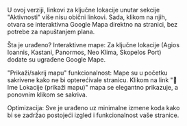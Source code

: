 U ovoj verziji, linkovi za ključne lokacije unutar sekcije "Aktivnosti" više nisu obični linkovi. Sada, klikom na njih, otvara se interaktivna Google Mapa direktno na stranici, bez potrebe za napuštanjem plana.

Šta je urađeno?
Interaktivne mape: Za ključne lokacije (Agios Ioannis, Kastani, Panormos, Neo Klima, Skopelos Port) dodate su ugrađene Google Mape.

"Prikaži/sakrij mapu" funkcionalnost: Mape su u početku sakrivene kako ne bi opterećivale stranicu. Klikom na link "📍 Ime Lokacije (prikaži mapu)" mapa se elegantno prikazuje, a ponovnim klikom se sakriva.

Optimizacija: Sve je urađeno uz minimalne izmene koda kako bi se zadržao postojeći izgled i funkcionalnost vaše stranice.



<!DOCTYPE html>
<html lang="sr">
<head>
    <meta charset="UTF-8">
    <meta name="viewport" content="width=device-width, initial-scale=1.0">
    <meta name="description" content="Naš putni plan za Aleksandara i Ajnu - Skopelos, Grčka 2025. Detaljan itinerer, prevoz, plaže, restorani i budžet.">
    <link rel="icon" href="https://cdn-icons-png.flaticon.com/512/5111/5111522.png" type="image/png">
    <title>Naš plan putovanja - Skopelos, Grčka 2025</title>
    <style>
        * {
            margin: 0;
            padding: 0;
            box-sizing: border-box;
        }
        
        body {
            font-family: 'Segoe UI', Tahoma, Geneva, Verdana, sans-serif;
            line-height: 1.6;
            color: #333;
            max-width: 1200px;
            margin: 0 auto;
            padding: 10px;
            background: linear-gradient(135deg, #667eea 0%, #764ba2 100%);
            min-height: 100vh;
            overflow-x: hidden;
        }
        
        .container {
            background: rgba(255, 255, 255, 0.9);
            padding: 20px;
            border-radius: 12px;
            box-shadow: 0 8px 32px rgba(0, 0, 0, 0.2);
            backdrop-filter: blur(10px);
        }
        
        header {
            text-align: center;
            margin-bottom: 25px;
            padding-bottom: 15px;
            border-bottom: 2px solid #eee;
        }
        
        header h1 {
            color: #333;
            margin-bottom: 5px;
        }
        
        header p {
            color: #555;
            font-size: 1.1em;
        }
        
        .main-accordion-item {
            margin-bottom: 12px;
            border: 1px solid #ddd;
            border-radius: 8px;
            overflow: hidden;
            background: #fff;
        }
        
        .main-accordion-header {
            background: #f7f7f7;
            padding: 15px 20px;
            cursor: pointer;
            display: flex;
            justify-content: space-between;
            align-items: center;
            border-bottom: 1px solid #ddd;
        }
        
        .main-accordion-header h2 {
            font-size: 1.4em;
            color: #333;
        }
        
        .main-accordion-icon {
            font-size: 1.5em;
            transition: transform 0.3s ease;
        }
        
        .main-accordion-header.active .main-accordion-icon {
            transform: rotate(180deg);
        }
        
        .main-accordion-content {
            max-height: 0;
            overflow: hidden;
            transition: max-height 0.4s ease-out, padding 0.4s ease-out;
            padding: 0 20px;
        }
        
        .main-accordion-content.active {
            padding: 20px;
        }
        
        .main-accordion-body ul, .main-accordion-body ol {
            padding-left: 20px;
        }
        
        .main-accordion-body li {
            margin-bottom: 10px;
        }
        
        .card {
            background: #f9f9f9;
            padding: 15px;
            border-radius: 8px;
            border: 1px solid #eee;
        }
        
        .transport-table {
            width: 100%;
            border-collapse: collapse;
            margin-top: 15px;
        }
        
        .transport-table th, .transport-table td {
            padding: 12px;
            text-align: left;
            border-bottom: 1px solid #ddd;
        }
        
        .transport-table th {
            background-color: #f2f2f2;
        }
        
        .table-responsive {
            overflow-x: auto;
        }

        .map-container {
            border-radius: 8px;
            overflow: hidden;
            box-shadow: 0 2px 8px rgba(0,0,0,0.1);
        }

        a {
            color: #1976d2;
            text-decoration: none;
        }

        a:hover {
            text-decoration: underline;
        }
    </style>
</head>
<body>
    <div class="container">
        <header>
            <h1>Plan putovanja - Skopelos, Grčka 2025</h1>
            <p><strong>Putnici:</strong> Aleksandar Jovićić i Ajna Halimović | <strong>Period:</strong> 22.08 - 05.09.2025 (<span id="daysLeftHeader"></span> dana do polaska)</p>
        </header>

        <!-- NOVI HTML KOD ZA AKTIVNOSTI IDE OVDE -->
        <div class="main-accordion-item">
            <div class="main-accordion-header" onclick="toggleMainAccordion('aktivnosti')">
                <h2 id="aktivnosti">🎯 Aktivnosti na Skopelosu (izabrane & praktične)</h2>
                <span class="main-accordion-icon" id="aktivnosti-icon">▼</span>
            </div>
            <div class="main-accordion-content" id="aktivnosti-content">
                <div class="main-accordion-body">
        
                    <!-- GRID: TEMATSKE KARTICE -->
                    <div style="display:grid;grid-template-columns:repeat(auto-fit,minmax(320px,1fr));gap:18px;">
                        
                        <!-- Morski dan -->
                        <div class="card" style="background:#fff;border-left:5px solid #28a745;">
                            <h4>🌊 Morski dan: SUP/Kajak + snorkel</h4>
                            <p><strong>Lokacija:</strong> Panormos (mirna uvala, čista duboka voda)</p>
                            <p>⏱️ 2–4h · 💶 15–30€ po osobi (iznajmljivanje) · 🚍 Bus: linija do Panormosa</p>
                            <ul>
                                <li>
                                    <a href="javascript:void(0)" onclick="toggleMap('map-panormos')" style="cursor:pointer;">📍 Panormos Beach (prikaži mapu)</a>
                                    <div id="map-panormos" class="map-container" style="display:none; margin-top:10px;">
                                        <iframe src="https://www.google.com/maps/embed?pb=!1m18!1m12!1m3!1d12425.29827091218!2d23.64939804025985!3d39.1226009795368!2m3!1f0!2f0!3f0!3m2!1i1024!2i768!4f13.1!3m3!1m2!1s0x14a67a0a0a0a0a0a%3A0x2b2b2b2b2b2b2b2b!2sPanormos%20Beach!5e0!3m2!1sen!2sba!4v1723558401328!5m2!1sen!2sba" width="100%" height="250" style="border:0;" allowfullscreen="" loading="lazy" referrerpolicy="no-referrer-when-downgrade"></iframe>
                                    </div>
                                </li>
                                <li>Snorkel hotspots: lijevi/krajnji kameni rub + sredina uvale</li>
                                <li>Tip: dođi ranije (manji vjetar/bura, mirnije more)</li>
                            </ul>
                        </div>
        
                        <!-- Avantura dan -->
                        <div class="card" style="background:#fff;border-left:5px solid #ef6c00;">
                            <h4>🏔️ Avantura: Agios Ioannis + Kastani</h4>
                            <p><strong>Lokacije:</strong> Crkva iz filma “Mamma Mia!” + plaža Kastani</p>
                            <p>⏱️ 1/2 dana · 💶 Bus + eventualno taxi (~25€ Kastani→Chora) · 🚍 Presjedanje u Chori</p>
                            <ul>
                                <li>
                                    <a href="javascript:void(0)" onclick="toggleMap('map-agios-ioannis')" style="cursor:pointer;">📍 Agios Ioannis Kastri (prikaži mapu)</a>
                                    <div id="map-agios-ioannis" class="map-container" style="display:none; margin-top:10px;">
                                        <iframe src="https://www.google.com/maps/embed?pb=!1m18!1m12!1m3!1d6207.241695410186!2d23.66850882340331!3d39.18370097952749!2m3!1f0!2f0!3f0!3m2!1i1024!2i768!4f13.1!3m3!1m2!1s0x14a67b9d8a39a2c1%3A0x8d5e8f4d1e2a3b4c!2sAgios%20Ioannis%20Kastri!5e0!3m2!1sen!2sba!4v1723558223594!5m2!1sen!2sba" width="100%" height="250" style="border:0;" allowfullscreen="" loading="lazy" referrerpolicy="no-referrer-when-downgrade"></iframe>
                                    </div>
                                </li>
                                <li>
                                    <a href="javascript:void(0)" onclick="toggleMap('map-kastani')" style="cursor:pointer;">📍 Kastani Beach (prikaži mapu)</a>
                                    <div id="map-kastani" class="map-container" style="display:none; margin-top:10px;">
                                        <iframe src="https://www.google.com/maps/embed?pb=!1m18!1m12!1m3!1d12423.01353158913!2d23.63442804026367!3d39.13329997953535!2m3!1f0!2f0!3f0!3m2!1i1024!2i768!4f13.1!3m3!1m2!1s0x14a67a5a8a8a8a8a%3A0x1a1a1a1a1a1a1a1a!2sKastani%20Beach!5e0!3m2!1sen!2sba!4v1723558352451!5m2!1sen!2sba" width="100%" height="250" style="border:0;" allowfullscreen="" loading="lazy" referrerpolicy="no-referrer-when-downgrade"></iframe>
                                    </div>
                                </li>
                                <li>Tip: 200+ stepenica do crkve — ponesi vodu/patike</li>
                            </ul>
                        </div>
        
                        <!-- Kultura/Grad -->
                        <div class="card" style="background:#fff;border-left:5px solid #1976d2;">
                            <h4>🏛️ Kultura & Chora: muzeji + foto‑šetnja</h4>
                            <p><strong>Lokacija:</strong> Skopelos Town (Kastro, uske uličice, bašte)</p>
                            <p>⏱️ 2–3h · 💶 0–5€ (ulazi) · 🚍 Česti busevi</p>
                            <ul>
                                <li><a href="https://www.google.com/maps?q=Folklore+Museum+of+Skopelos&hl=en" target="_blank" rel="noopener">📍 Folklore Museum (link)</a></li>
                                <li><a href="https://www.google.com/maps?q=Vakratsa+Mansion+Skopelos&hl=en" target="_blank" rel="noopener">📍 Vakratsa Mansion (link)</a></li>
                                <li>Tip: zalazak sunca sa Kastro bedema</li>
                            </ul>
                        </div>
        
                        <!-- Čamcem oko obale -->
                        <div class="card" style="background:#fff;border-left:5px solid #7b1fa2;">
                            <h4>⛵ Oko obale: self‑drive čamac (bez dozvole)</h4>
                            <p><strong>Polazno:</strong> Panormos ili Elios (Neo Klima)</p>
                            <p>⏱️ 3–6h · 💶 80–160€ / plovilo (+gorivo) · 🚍 Bus</p>
                            <ul>
                                <li>
                                    <a href="javascript:void(0)" onclick="toggleMap('map-neo-klima')" style="cursor:pointer;">📍 Neo Klima / Elios (prikaži mapu)</a>
                                    <div id="map-neo-klima" class="map-container" style="display:none; margin-top:10px;">
                                        <iframe src="https://www.google.com/maps/embed?pb=!1m18!1m12!1m3!1d6211.85966601431!2d23.6558230234005!3d39.15589997953185!2m3!1f0!2f0!3f0!3m2!1i1024!2i768!4f13.1!3m3!1m2!1s0x14a67a6a6a6a6a6a%3A0x3c3c3c3c3c3c3c3c!2sNeo%20Klima!5e0!3m2!1sen!2sba!4v1723558444158!5m2!1sen!2sba" width="100%" height="250" style="border:0;" allowfullscreen="" loading="lazy" referrerpolicy="no-referrer-when-downgrade"></iframe>
                                    </div>
                                </li>
                                <li>Tip: biraj dan sa slabim vjetrom; pitaj za rute (Milia–Kastani–Amarantos)</li>
                            </ul>
                        </div>
        
                        <!-- Alonissos -->
                        <div class="card" style="background:#fff;border-left:5px solid #455a64;">
                            <h4>🦭 Izlet: Alonissos & Marine Park</h4>
                            <p><strong>Polazno:</strong> Skopelos Port → Patitiri (Alonissos)</p>
                            <p>⏱️ cijeli dan · 💶 30–60€ povratna + izlet brodom · 🚢 trajekt/seataxi</p>
                            <ul>
                                <li>
                                    <a href="javascript:void(0)" onclick="toggleMap('map-skopelos-port')" style="cursor:pointer;">📍 Skopelos Port (prikaži mapu)</a>
                                    <div id="map-skopelos-port" class="map-container" style="display:none; margin-top:10px;">
                                        <iframe src="https://www.google.com/maps/embed?pb=!1m18!1m12!1m3!1d12423.80582455928!2d23.72594804026265!3d39.1281009795359!2m3!1f0!2f0!3f0!3m2!1i1024!2i768!4f13.1!3m3!1m2!1s0x14a679e7e7e7e7e7%3A0x4d4d4d4d4d4d4d4d!2sSkopelos%20Port!5e0!3m2!1sen!2sba!4v1723558485217!5m2!1sen!2sba" width="100%" height="250" style="border:0;" allowfullscreen="" loading="lazy" referrerpolicy="no-referrer-when-downgrade"></iframe>
                                    </div>
                                </li>
                                <li>Tip: ciljaj mirno more; pogledaj ture koje ulaze u zalive Marine Parka</li>
                            </ul>
                        </div>
        
                        <!-- Ostatak kartica... -->
        
                    </div>
        
                    <!-- MIKRO-ITINERERI -->
                    <h4 style="margin-top:18px;">🗓️ Mikro‑itinereri (3 prijedloga)</h4>
                    <ol style="padding-left:20px;">
                        <li><strong>“Mamma Mia!” dan:</strong> Agios Ioannis → Kastani → večera u Chori (Perivoli ili Anatoli)</li>
                        <li><strong>Morski sportovi:</strong> Panormos SUP/kajak → snorkel Milia → sunset u Agnontasu</li>
                        <li><strong>Kultura & pogled:</strong> Folklorni muzej → Vakratsa → foto‑šetnja Kastro → rooftop/piće</li>
                    </ol>
        
                    <!-- PLAN B / VJETAR ILI KIŠA -->
                    <div class="card" style="background:#e3f2fd;border-left:5px solid #2196f3;margin-top:16px;">
                        <h4>☔ Plan B (vjetar/kiša)</h4>
                        <ul>
                            <li>Chora: muzeji, galerije, kafane pod tendama</li>
                            <li>Vožnja do Glossae (stare kafiće, vidikovci iznad Loutrakija)</li>
                            <li>Food‑tour: pite od špinata/sira, slatki badem (amygdalota)</li>
                        </ul>
                    </div>
        
                    <!-- TROŠKOVNIK PO AKTIVNOSTIMA -->
                    <h4 style="margin-top:18px;">💶 Okvirni troškovi po aktivnosti</h4>
                    <div class="table-responsive">
                        <table class="transport-table">
                            <thead><tr><th>Aktivnost</th><th>Po osobi</th><th>Napomena</th></tr></thead>
                            <tbody>
                                <tr><td>SUP/Kajak (2h)</td><td>15–25€</td><td>Panormos / plaćanje keš/kartica</td></tr>
                                <tr><td>Čamac bez dozvole (1/2 dana)</td><td>40–80€*</td><td>*po osobi za 2–4 osobe (plovilo 80–160€ + gorivo)</td></tr>
                                <tr><td>“Mamma Mia” tura (vođena)</td><td>35–45€</td><td>Transferi + vodič uključeni</td></tr>
                                <tr><td>Alonissos dan</td><td>30–60€</td><td>Trajekt + lokalni izlet</td></tr>
                                <tr><td>Planinarenje</td><td>0€</td><td>Voda, grickalice, kapa — obavezno</td></tr>
                            </tbody>
                        </table>
                    </div>
        
                    <p style="font-size:.9em;color:#666;margin-top:8px;">
                        📌 Savjet: u špicu (avgust) rezerviši vodene aktivnosti i ture barem dan ranije. Za čamce biraj dan sa slabim vjetrom.
                    </p>
        
                </div>
            </div>
        </div>
        <!-- Ostali accordion item-i idu ovde -->
    </div>

    <script>
        // Funkcija za otvaranje/zatvaranje glavnog akordiona
        function toggleMainAccordion(id) {
            const content = document.getElementById(id + '-content');
            const header = content.previousElementSibling;
            header.classList.toggle('active');
            
            if (content.style.maxHeight) {
                content.style.maxHeight = null;
                content.classList.remove('active');
            } else {
                content.style.maxHeight = content.scrollHeight + "px";
                content.classList.add('active');
            }
        }

        // Funkcija za prikaz/sakrivanje mape
        function toggleMap(mapId) {
            const map = document.getElementById(mapId);
            if (map.style.display === 'none' || map.style.display === '') {
                map.style.display = 'block';
            } else {
                map.style.display = 'none';
            }
        }

        // Automatsko računanje dana do putovanja
        function updateDaysLeft() {
            const targetDate = new Date('2025-08-22');
            const today = new Date();
            const daysLeft = Math.ceil((targetDate - today) / (1000 * 60 * 60 * 24));
            const daysToShow = daysLeft > 0 ? daysLeft : 0;
            
            const elements = document.querySelectorAll('[id^="daysLeft"]');
            elements.forEach(el => {
                el.textContent = daysToShow;
            });
        }

        document.addEventListener('DOMContentLoaded', updateDaysLeft);
    </script>
    <button onclick="window.scrollTo({ top: 0, behavior: 'smooth' });" style="position:fixed;bottom:20px;right:20px;padding:12px 16px;border:none;background:#2196f3;color:white;border-radius:50%;cursor:pointer;box-shadow:0 4px 8px rgba(0,0,0,0.2);font-size:1.2em;width:50px;height:50px;">↑</button>
</body>
</html>
